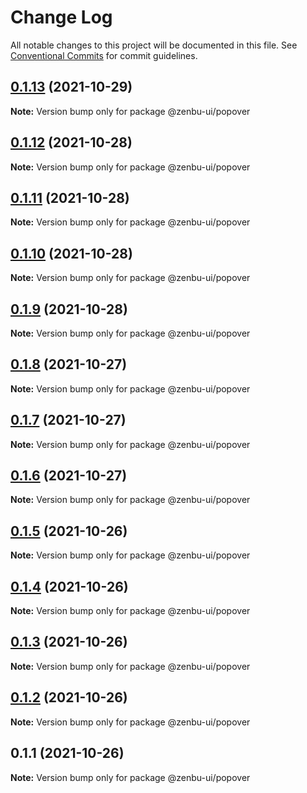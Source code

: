 # Change Log

All notable changes to this project will be documented in this file.
See [Conventional Commits](https://conventionalcommits.org) for commit guidelines.

## [0.1.13](https://github.com/KodepandaID/zenbu-ui/compare/@zenbu-ui/popover@0.1.12...@zenbu-ui/popover@0.1.13) (2021-10-29)

**Note:** Version bump only for package @zenbu-ui/popover





## [0.1.12](https://github.com/KodepandaID/zenbu-ui/compare/@zenbu-ui/popover@0.1.11...@zenbu-ui/popover@0.1.12) (2021-10-28)

**Note:** Version bump only for package @zenbu-ui/popover





## [0.1.11](https://github.com/KodepandaID/zenbu-ui/compare/@zenbu-ui/popover@0.1.10...@zenbu-ui/popover@0.1.11) (2021-10-28)

**Note:** Version bump only for package @zenbu-ui/popover





## [0.1.10](https://github.com/KodepandaID/zenbu-ui/compare/@zenbu-ui/popover@0.1.9...@zenbu-ui/popover@0.1.10) (2021-10-28)

**Note:** Version bump only for package @zenbu-ui/popover





## [0.1.9](https://github.com/KodepandaID/zenbu-ui/compare/@zenbu-ui/popover@0.1.8...@zenbu-ui/popover@0.1.9) (2021-10-28)

**Note:** Version bump only for package @zenbu-ui/popover





## [0.1.8](https://github.com/KodepandaID/zenbu-ui/compare/@zenbu-ui/popover@0.1.7...@zenbu-ui/popover@0.1.8) (2021-10-27)

**Note:** Version bump only for package @zenbu-ui/popover





## [0.1.7](https://github.com/KodepandaID/zenbu-ui/compare/@zenbu-ui/popover@0.1.6...@zenbu-ui/popover@0.1.7) (2021-10-27)

**Note:** Version bump only for package @zenbu-ui/popover





## [0.1.6](https://github.com/KodepandaID/zenbu-ui/compare/@zenbu-ui/popover@0.1.5...@zenbu-ui/popover@0.1.6) (2021-10-27)

**Note:** Version bump only for package @zenbu-ui/popover





## [0.1.5](https://github.com/KodepandaID/zenbu-ui/compare/@zenbu-ui/popover@0.1.4...@zenbu-ui/popover@0.1.5) (2021-10-26)

**Note:** Version bump only for package @zenbu-ui/popover





## [0.1.4](https://github.com/KodepandaID/zenbu-ui/compare/@zenbu-ui/popover@0.1.3...@zenbu-ui/popover@0.1.4) (2021-10-26)

**Note:** Version bump only for package @zenbu-ui/popover





## [0.1.3](https://github.com/KodepandaID/zenbu-ui/compare/@zenbu-ui/popover@0.1.2...@zenbu-ui/popover@0.1.3) (2021-10-26)

**Note:** Version bump only for package @zenbu-ui/popover





## [0.1.2](https://github.com/KodepandaID/zenbu-ui/compare/@zenbu-ui/popover@0.1.1...@zenbu-ui/popover@0.1.2) (2021-10-26)

**Note:** Version bump only for package @zenbu-ui/popover





## 0.1.1 (2021-10-26)

**Note:** Version bump only for package @zenbu-ui/popover
